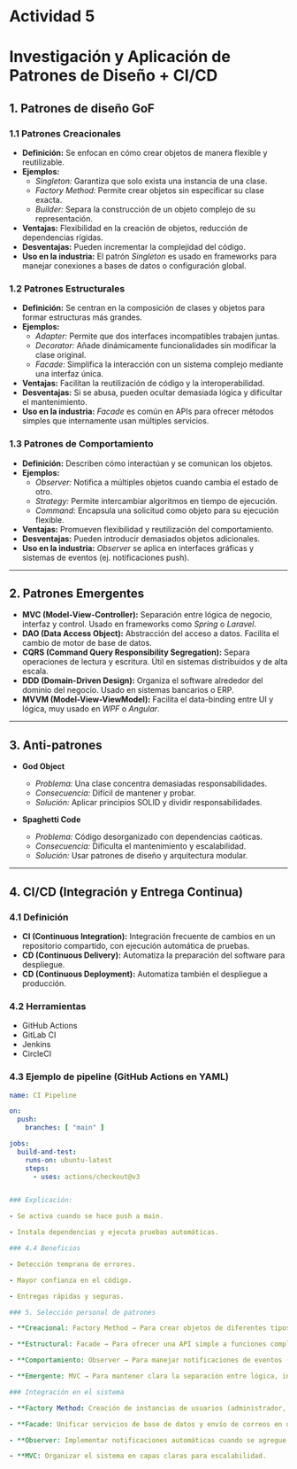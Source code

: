 # Actividad 5
# Investigación y Aplicación de Patrones de Diseño + CI/CD

## 1. Patrones de diseño GoF

### 1.1 Patrones Creacionales
- **Definición:** Se enfocan en cómo crear objetos de manera flexible y reutilizable.  
- **Ejemplos:**
  - *Singleton:* Garantiza que solo exista una instancia de una clase.  
  - *Factory Method:* Permite crear objetos sin especificar su clase exacta.  
  - *Builder:* Separa la construcción de un objeto complejo de su representación.  
- **Ventajas:** Flexibilidad en la creación de objetos, reducción de dependencias rígidas.  
- **Desventajas:** Pueden incrementar la complejidad del código.  
- **Uso en la industria:** El patrón *Singleton* es usado en frameworks para manejar conexiones a bases de datos o configuración global.  

### 1.2 Patrones Estructurales
- **Definición:** Se centran en la composición de clases y objetos para formar estructuras más grandes.  
- **Ejemplos:**
  - *Adapter:* Permite que dos interfaces incompatibles trabajen juntas.  
  - *Decorator:* Añade dinámicamente funcionalidades sin modificar la clase original.  
  - *Facade:* Simplifica la interacción con un sistema complejo mediante una interfaz única.  
- **Ventajas:** Facilitan la reutilización de código y la interoperabilidad.  
- **Desventajas:** Si se abusa, pueden ocultar demasiada lógica y dificultar el mantenimiento.  
- **Uso en la industria:** *Facade* es común en APIs para ofrecer métodos simples que internamente usan múltiples servicios.  

### 1.3 Patrones de Comportamiento
- **Definición:** Describen cómo interactúan y se comunican los objetos.  
- **Ejemplos:**
  - *Observer:* Notifica a múltiples objetos cuando cambia el estado de otro.  
  - *Strategy:* Permite intercambiar algoritmos en tiempo de ejecución.  
  - *Command:* Encapsula una solicitud como objeto para su ejecución flexible.  
- **Ventajas:** Promueven flexibilidad y reutilización del comportamiento.  
- **Desventajas:** Pueden introducir demasiados objetos adicionales.  
- **Uso en la industria:** *Observer* se aplica en interfaces gráficas y sistemas de eventos (ej. notificaciones push).  

---

## 2. Patrones Emergentes

- **MVC (Model-View-Controller):** Separación entre lógica de negocio, interfaz y control. Usado en frameworks como *Spring* o *Laravel*.  
- **DAO (Data Access Object):** Abstracción del acceso a datos. Facilita el cambio de motor de base de datos.  
- **CQRS (Command Query Responsibility Segregation):** Separa operaciones de lectura y escritura. Útil en sistemas distribuidos y de alta escala.  
- **DDD (Domain-Driven Design):** Organiza el software alrededor del dominio del negocio. Usado en sistemas bancarios o ERP.  
- **MVVM (Model-View-ViewModel):** Facilita el data-binding entre UI y lógica, muy usado en *WPF* o *Angular*.  

---

## 3. Anti-patrones

- **God Object**
  - *Problema:* Una clase concentra demasiadas responsabilidades.  
  - *Consecuencia:* Difícil de mantener y probar.  
  - *Solución:* Aplicar principios SOLID y dividir responsabilidades.  

- **Spaghetti Code**
  - *Problema:* Código desorganizado con dependencias caóticas.  
  - *Consecuencia:* Dificulta el mantenimiento y escalabilidad.  
  - *Solución:* Usar patrones de diseño y arquitectura modular.  

---

## 4. CI/CD (Integración y Entrega Continua)

### 4.1 Definición
- **CI (Continuous Integration):** Integración frecuente de cambios en un repositorio compartido, con ejecución automática de pruebas.  
- **CD (Continuous Delivery):** Automatiza la preparación del software para despliegue.  
- **CD (Continuous Deployment):** Automatiza también el despliegue a producción.  

### 4.2 Herramientas
- GitHub Actions  
- GitLab CI  
- Jenkins  
- CircleCI  

### 4.3 Ejemplo de pipeline (GitHub Actions en YAML)

```yaml
name: CI Pipeline

on:
  push:
    branches: [ "main" ]

jobs:
  build-and-test:
    runs-on: ubuntu-latest
    steps:
      - uses: actions/checkout@v3


### Explicación:

- Se activa cuando se hace push a main.

- Instala dependencias y ejecuta pruebas automáticas.

### 4.4 Beneficios

- Detección temprana de errores.

- Mayor confianza en el código.

- Entregas rápidas y seguras.

### 5. Selección personal de patrones

- **Creacional: Factory Method → Para crear objetos de diferentes tipos de usuarios en el sistema.

- **Estructural: Facade → Para ofrecer una API simple a funciones complejas del backend.

- **Comportamiento: Observer → Para manejar notificaciones de eventos (ej. nuevas actividades).

- **Emergente: MVC → Para mantener clara la separación entre lógica, interfaz y controladores.

### Integración en el sistema

- **Factory Method: Creación de instancias de usuarios (administrador, visitante).

- **Facade: Unificar servicios de base de datos y envío de correos en una sola interfaz.

- **Observer: Implementar notificaciones automáticas cuando se agregue una nueva cita o actividad.

- **MVC: Organizar el sistema en capas claras para escalabilidad.
